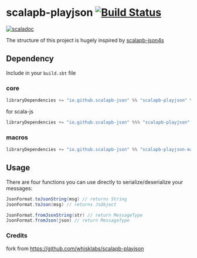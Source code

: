 # scalapb-playjson [![Build Status](https://travis-ci.com/scalapb-json/scalapb-playjson.svg?branch=master)](https://travis-ci.com/scalapb-json/scalapb-playjson)
[![scaladoc](https://javadoc-badge.appspot.com/io.github.scalapb-json/scalapb-playjson_2.12.svg?label=scaladoc)](https://javadoc-badge.appspot.com/io.github.scalapb-json/scalapb-playjson_2.12/scalapb_playjson/index.html?javadocio=true)

The structure of this project is hugely inspired by [scalapb-json4s](https://github.com/scalapb/scalapb-json4s)

## Dependency

Include in your `build.sbt` file

### core

```scala
libraryDependencies += "io.github.scalapb-json" %% "scalapb-playjson" % "0.13.0"
```

for scala-js

```scala
libraryDependencies += "io.github.scalapb-json" %%% "scalapb-playjson" % "0.13.0"
```

### macros

```scala
libraryDependencies += "io.github.scalapb-json" %% "scalapb-playjson-macros" % "0.13.0"
```

## Usage

There are four functions you can use directly to serialize/deserialize your messages:

```scala
JsonFormat.toJsonString(msg) // returns String
JsonFormat.toJson(msg) // returns JsObject

JsonFormat.fromJsonString(str) // return MessageType
JsonFormat.fromJson(json) // return MessageType
```

### Credits

fork from https://github.com/whisklabs/scalapb-playjson
